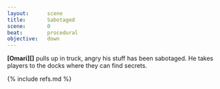 ```yaml
---
layout:      scene
title:       Sabotaged
scene:       0
beat:        procedural
objective:   down
---
```



**[Omari][]** pulls up in truck, angry his stuff has been sabotaged.
He takes players to the docks where they can find secrets.


{% include refs.md %}
